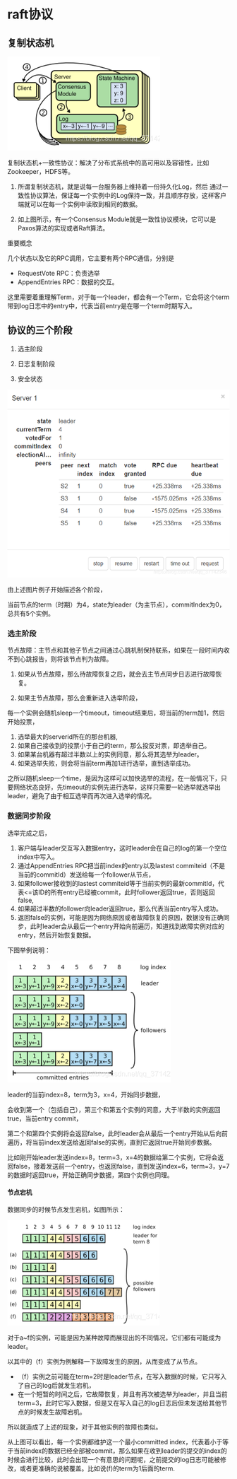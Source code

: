 # **raft协议**
## **复制状态机**
![](media/1.png)

复制状态机+一致性协议：解决了分布式系统中的高可用以及容错性，比如Zookeeper，HDFS等。

1. 所谓复制状态机，就是说每一台服务器上维持着一份持久化Log，然后 通过一致性协议算法，保证每一个实例中的Log保持一致，并且顺序存放，这样客户端就可以在每一个实例中读取到相同的数据。

2. 如上图所示，有一个Consensus Module就是一致性协议模块，它可以是Paxos算法的实现或者Raft算法。

重要概念

几个状态以及它的RPC调用，它主要有两个RPC通信，分别是

- RequestVote RPC：负责选举
- AppendEntries RPC：数据的交互。

这里需要着重理解Term，对于每一个leader，都会有一个Term，它会将这个term带到log日志中的entry中，代表当前entry是在哪一个term时期写入。

## **协议的三个阶段**
1. 选主阶段

2. 日志复制阶段

3. 安全状态

![在这里插入图片描述](media/2.png)

由上述图片例子开始描述各个阶段，

当前节点的term（时期）为4，state为leader（为主节点），commitIndex为0，总共有5个实例。

### **选主阶段**
节点故障：主节点和其他子节点之间通过心跳机制保持联系，如果在一段时间内收不到心跳报告，则将该节点判为故障。

1. 如果从节点故障，那么待故障恢复之后，就会去主节点同步日志进行故障恢复。

2. 如果主节点故障，那么会重新进入选举阶段， 

每一个实例会随机sleep一个timeout，timeout结束后，将当前的term加1，然后开始投票，

1. 选举最大的serverid所在的那台机器, 
1. 如果自己接收到的投票小于自己的term，那么投反对票，即选举自己。
1. 如果某台机器有超过半数以上的实例同意，那么将其选举为leader。
1. 如果选举失败，则会将当前term再加1进行选举，直到选举成功。

之所以随机sleep一个time，是因为这样可以加快选举的流程，在一般情况下，只要网络状态良好，先timeout的实例先进行选举，这样只需要一轮选举就选举出leader，避免了由于相互选举而再次进入选举的情况。

### **数据同步阶段**
选举完成之后，

1. 客户端与leader交互写入数据entry，这时leader会在自己的log的第一个空位index中写入。
1. 通过AppendEntries RPC把当前index的entry以及lastest commiteid（不是当前的commitId）发送给每一个follower从节点，
1. 如果follower接收到的lastest commiteid等于当前实例的最新commitId，代表<=该ID的所有entry已经被commit，此时follower返回true，否则返回false,
1. 如果超过半数的follower向leader返回true，那么代表当前entry写入成功。
1. 返回false的实例，可能是因为网络原因或者故障恢复的原因，数据没有正确同步，此时leader会从最后一个entry开始向前遍历，知道找到故障实例对应的entry，然后开始恢复数据。

下图举例说明：

![](media/3.png)

leader的当前index=8，term为3，x=4，开始同步数据，

会收到第一个（包括自己），第三个和第五个实例的同意，大于半数的实例返回true，当前entry commit，

第二个和第四个实例将会返回false，此时leader会从最后一个entry开始从后向前遍历，将当前index发送给返回false的实例，直到它返回true开始同步数据。

比如刚开始leader发送index=8，term=3，x=4的数据给第二个实例，它将会返回false，接着发送前一个entry，也返回false，直到发送index=6，term=3，y=7的数据时返回true，开始正确同步数据，第四个实例也同理。

#### **节点宕机**
数据同步的时候节点发生宕机，如图所示：

![](media/4.png)

对于a~f的实例，可能是因为某种故障而展现出的不同情况，它们都有可能成为leader。

以其中的（f）实例为例解释一下故障发生的原因，从而变成了从节点。

- （f）实例之前可能在term=2时是leader节点，在写入数据的时候，它只写入了自己的log后就发生宕机，
- 在一个短暂的时间之后，它故障恢复，并且有再次被选举为leader，并且当前term=3，此时它写入数据，但是又在写入自己的log日志后但未发送给其他节点的时候发生故障宕机。

所以就造成了上述的现象，对于其他实例的故障也类似。

从上图可以看出，每一个实例都维护这一个最小committed index，代表着小于等于当前index的数据已经全部被commit，那么如果在收到leader的提交的index的时候会进行比较，此时会出现一个有意思的问题呢，之前提交的log日志可能被修改，或者更准确的说被覆盖。比如说(f)的term为1后面的term.


